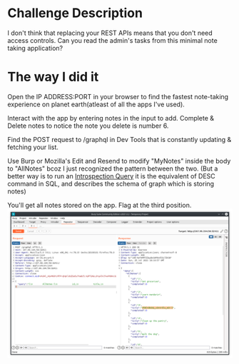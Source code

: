 # Challenge Description

I don't think that replacing your REST APIs means that you don't need access controls. Can you read the admin's tasks from this minimal note taking application?

# The way I did it
Open the IP ADDRESS:PORT in your browser to find the fastest note-taking experience on planet earth(atleast of all the apps I've used).

Interact with the app by entering notes in the input to add. Complete & Delete notes to notice the note you delete is number 6.

Find the POST request to /graphql in Dev Tools that is constantly updating & fetching your list.

Use Burp or Mozilla's Edit and Resend to modify "MyNotes" inside the body to "AllNotes" bcoz I just recognized the pattern between the two. (But a better way is to run an [Introspection Query](https://gist.github.com/craigbeck/b90915d49fda19d5b2b17ead14dcd6da) it is the equivalent of DESC command in SQL, and describes the schema of graph which is storing notes)

You'll get all notes stored on the app. Flag at the third position.
![burp.png](./burp.png)

